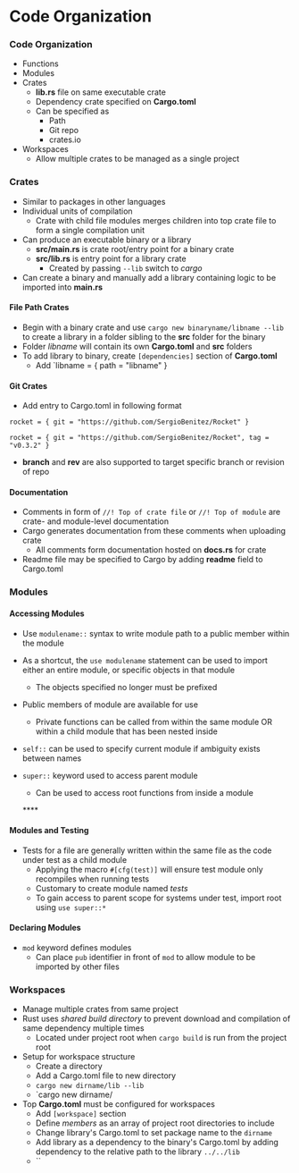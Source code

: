 # Code Organization

### Code Organization

* Functions
* Modules
* Crates
  * **lib.rs** file on same executable crate
  * Dependency crate specified on **Cargo.toml**
  * Can be specified as
    * Path
    * Git repo
    * crates.io 
* Workspaces
  * Allow multiple crates to be managed as a single project

### Crates

* Similar to packages in other languages
* Individual units of compilation
  * Crate with child file modules merges children into top crate file to form a single compilation unit
* Can produce an executable binary or a library
  * **src/main.rs** is crate root/entry point for a binary crate
  * **src/lib.rs** is entry point for a library crate
    * Created by passing `--lib` switch to _cargo_
* Can create a binary and manually add a library containing logic to be imported into **main.rs**

#### File Path Crates

* Begin with a binary crate and use `cargo new binaryname/libname --lib` to create a library in a folder sibling to the **src** folder for the binary
* Folder _libname_ will contain its own **Cargo.toml** and **src** folders
* To add library to binary, create `[dependencies]` section of **Cargo.toml**
  * Add \`libname = { path = "libname" }

#### Git Crates

* Add entry to Cargo.toml in following format

`rocket = { git = "https://github.com/SergioBenitez/Rocket" }`

`rocket = { git = "https://github.com/SergioBenitez/Rocket", tag = "v0.3.2" }` 

* **branch** and **rev** are also supported to target specific branch or revision of repo

#### Documentation

* Comments in form of `//! Top of crate file` or `//! Top of module` are crate- and module-level documentation
* Cargo generates documentation from these comments when uploading crate
  * All comments form documentation hosted on **docs.rs** for crate
* Readme file may be specified to Cargo by adding **readme** field to Cargo.toml

### Modules

#### Accessing Modules

* Use `modulename::` syntax to write module path to a public member within the module
* As a shortcut, the `use modulename` statement can be used to import either an entire module, or specific objects in that module
  * The objects specified no longer must be prefixed
* Public members of module are available for use
  * Private functions can be called from within the same module OR within a child module that has been nested inside
* `self::` can be used to specify current module if ambiguity exists between names
* `super::` keyword used to access parent module

  * Can be used to access root functions from inside a module



  \*\*\*\*

#### **Modules and Testing**

* Tests for a file are generally written within the same file as the code under test as a child module
  * Applying the macro `#[cfg(test)]` will ensure test module only recompiles when running tests
  * Customary to create module named _tests_ 
  * To gain access to parent scope for systems under test, import root using `use super::*`

#### Declaring Modules

* `mod` keyword defines modules
  * Can place `pub` identifier in front of `mod` to allow module to be imported by other files

### Workspaces

* Manage multiple crates from same project
* Rust uses _shared build directory_ to prevent download and compilation of same dependency multiple times
  * Located under project root when `cargo build` is run from the project root
* Setup for workspace structure
  * Create a directory
  * Add a Cargo.toml file to new directory
  * `cargo new dirname/lib --lib`
  * \`cargo new dirname/
* Top **Cargo.toml** must be configured for workspaces
  * Add `[workspace]` section
  * Define _members_ as an array of project root directories to include
  * Change library's Cargo.toml to set package name to the `dirname`
  * Add library as a dependency to the binary's Cargo.toml by adding dependency to the relative path to the library `../../lib`
  * \`\`

